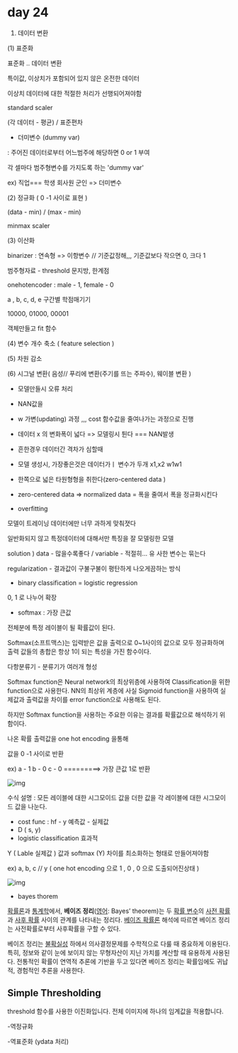 # day 24

1. 데이터 변환 

(1) 표준화

표준화 .. 데이터 변환 

특이값, 이상치가 포함되어 있지 않은 온전한 데이터 

이상치 데이터에 대한 적절한 처리가 선행되어져야함 

standard scaler 

(각 데이터 - 평균) / 표준편차 

- 더미변수 (dummy var)

: 주어진 데이터로부터 어느범주에 해당하면 0 or 1 부여 

각 셀마다 범주형변수를 가지도록 하는 'dummy var'

ex) 직업=== 학생 회사원 군인 => 더미변수 



(2) 정규화  ( 0 -1 사이로 표현 )

(data - min) / (max - min)

minmax scaler



(3) 이산화

binarizer : 연속형 => 이항변수  // 기준값정해,,, 기준값보다 작으면 0, 크다 1

범주형자료 - threshold 문지방, 한계점 

onehotencoder : male - 1, female - 0

a , b, c, d, e 구간별 학점매기기 

10000, 01000, 00001 

객체만들고 fit 함수 





(4) 변수 개수 축소 ( feature selection )



(5) 차원 감소 



(6) 시그널 변환( 음성// 푸리에 변환(주기를 뜨는 주파수), 웨이블 변환 ) 



- 모델만들시 오류 처리 

- NAN값을 
- w 가변(updating) 과정 ,,, cost 함수값을 줄여나가는 과정으로 진행 
- 데이터 x 의 변화폭이 넓다 => 모델링시 튄다 === NAN발생
- 흔한경우 데이터간 격차가 심할때
- 모델 생성시, 가장좋은것은 데이터가ㅣ 변수가 두개 x1,x2 w1w1
- 한쪽으로 넓은 타원형형을 취한다(zero-centered data )
- zero-centered data => normalized data = 폭을 줄여서 폭을 정규화시킨다

 

- overfitting 

모델이 트레이닝 데이터에만 너무 과하게 맞춰졋다

일반화되지 않고 특정데이터에 대해서만 특징을 잘 모델링한 모델

solution ) data - 많을수록좋다 / variable - 적절히... 유 사한 변수는 묶는다 

regularization - 결과값이 구불구불이 평탄하게 나오게끔하는 방식 



- binary classification = logistic regression

0, 1 로 나누어 확장 



- softmax : 가장 큰값 

 전체분에 특정 레이블이 될 확률값이 된다. 

Softmax(소프트맥스)는 입력받은 값을 출력으로 0~1사이의 값으로 모두 정규화하며 출력 값들의 총합은 항상 1이 되는 특성을 가진 함수이다.
 

다항분류기 - 분류기가 여러개 형성 

  Softmax function은 Neural network의 최상위층에 사용하여 Classification을 위한 function으로 사용한다. NN의 최상위 계층에 사실 Sigmoid function을 사용하여 실제값과 출력값을 차이를 error function으로 사용해도 된다. 

하지만 Softmax function을 사용하는 주요한 이유는 결과를 확률값으로 해석하기 위함이다. 

나온 확률 출력값을 one hot encoding 을통해 

값을 0 -1 사이로 반환 

ex)  a - 1 b - 0 c - 0  =========> 가장 큰값 1로 반환 

![img](https://t1.daumcdn.net/cfile/tistory/2649EE3757FE300021)

수식 설명 :   모든 레이블에 대한 시그모이드 값을 더한 값을 각 레이블에 대한 시그모이드 값을 나눈다. 



- cost func  :  hf - y 예측값 - 실제값 
- D ( s, y)
- logistic classification 효과적 

Y ( Lable 실제값 ) 값과 softmax (Y) 차이를 최소화하는 형태로 만들어져야함 



ex) a, b, c // y ( one hot encoding 으로 1 , 0 , 0 으로 도출되어진상태 )



![img](http://www.birc.co.kr/wp-content/uploads/2018/01/softmax-cost-function.png)



- bayes thorem  

[확률론](https://ko.wikipedia.org/wiki/확률론)과 [통계학](https://ko.wikipedia.org/wiki/통계학)에서, **베이즈 정리**([영어](https://ko.wikipedia.org/wiki/영어): Bayes’ theorem)는 두 [확률 변수](https://ko.wikipedia.org/wiki/확률_변수)의 [사전 확률](https://ko.wikipedia.org/wiki/사전_확률)과 [사후 확률](https://ko.wikipedia.org/wiki/사후_확률) 사이의 관계를 나타내는 정리다. [베이즈 확률론](https://ko.wikipedia.org/wiki/베이즈_확률론) 해석에 따르면 베이즈 정리는 사전확률로부터 사후확률을 구할 수 있다.

베이즈 정리는 [불확실성](https://ko.wikipedia.org/wiki/불확실성) 하에서 의사결정문제를 수학적으로 다룰 때 중요하게 이용된다. 특히, 정보와 같이 눈에 보이지 않는 무형자산이 지닌 가치를 계산할 때 유용하게 사용된다. 전통적인 확률이 연역적 추론에 기반을 두고 있다면 베이즈 정리는 확률임에도 귀납적, 경험적인 추론을 사용한다.



## Simple Thresholding

threshold 함수를 사용한 이진화입니다. 전체 이미지에 하나의 임계값을 적용합니다.



-역정규화

-역표준화 (ydata 처리)